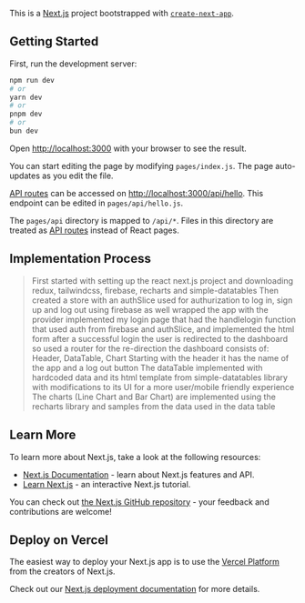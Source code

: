 This is a [Next.js](https://nextjs.org) project bootstrapped with [`create-next-app`](https://nextjs.org/docs/pages/api-reference/create-next-app).

## Getting Started

First, run the development server:

```bash
npm run dev
# or
yarn dev
# or
pnpm dev
# or
bun dev
```

Open [http://localhost:3000](http://localhost:3000) with your browser to see the result.

You can start editing the page by modifying `pages/index.js`. The page auto-updates as you edit the file.

[API routes](https://nextjs.org/docs/pages/building-your-application/routing/api-routes) can be accessed on [http://localhost:3000/api/hello](http://localhost:3000/api/hello). This endpoint can be edited in `pages/api/hello.js`.

The `pages/api` directory is mapped to `/api/*`. Files in this directory are treated as [API routes](https://nextjs.org/docs/pages/building-your-application/routing/api-routes) instead of React pages.

## Implementation Process
>First started with setting up the react next.js project and downloading redux, tailwindcss, firebase, recharts and simple-datatables
>Then created a store with an authSlice used for authurization to log in, sign up and log out using firebase as well
>wrapped the app with the provider
>implemented my login page that had the handlelogin function that used auth from firebase and authSlice, and implemented the html form
>after a successful login the user is redirected to the dashboard so used a router for the re-direction
>the dashboard consists of: Header, DataTable, Chart
>Starting with the header it has the name of the app and a log out button
>The dataTable implemented with hardcoded data and its html template from simple-datatables library with modifications to its UI for a more user/mobile friendly experience
>The charts (Line Chart and Bar Chart) are implemented using the recharts library and samples from the data used in the data table

## Learn More

To learn more about Next.js, take a look at the following resources:

- [Next.js Documentation](https://nextjs.org/docs) - learn about Next.js features and API.
- [Learn Next.js](https://nextjs.org/learn-pages-router) - an interactive Next.js tutorial.

You can check out [the Next.js GitHub repository](https://github.com/vercel/next.js) - your feedback and contributions are welcome!

## Deploy on Vercel

The easiest way to deploy your Next.js app is to use the [Vercel Platform](https://vercel.com/new?utm_medium=default-template&filter=next.js&utm_source=create-next-app&utm_campaign=create-next-app-readme) from the creators of Next.js.

Check out our [Next.js deployment documentation](https://nextjs.org/docs/pages/building-your-application/deploying) for more details.
